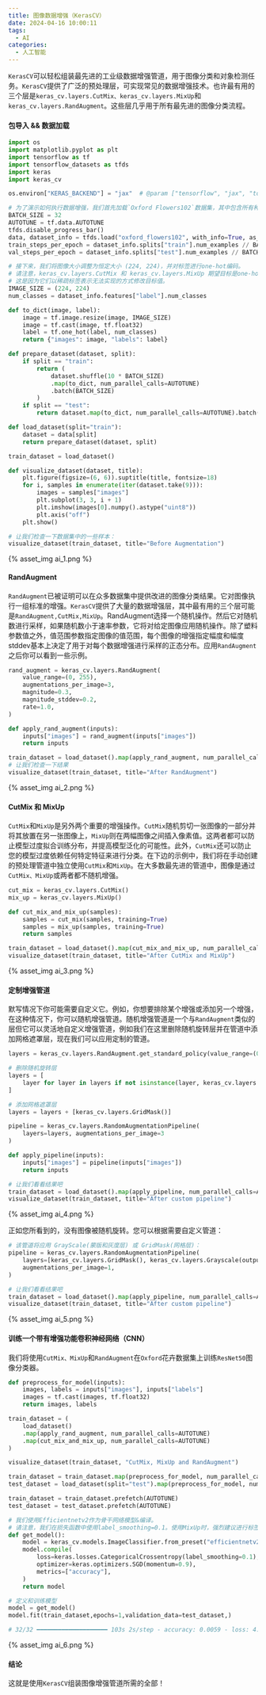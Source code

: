 ```yaml
---
title: 图像数据增强（KerasCV）
date: 2024-04-16 10:00:11
tags:
  - AI
categories:
  - 人工智能
---
```


`KerasCV`可以轻松组装最先进的工业级数据增强管道，用于图像分类和对象检测任务。`KerasCV`提供了广泛的预处理层，可实现常见的数据增强技术。也许最有用的三个层是`keras_cv.layers.CutMix、keras_cv.layers.MixUp`和`keras_cv.layers.RandAugment`。这些层几乎用于所有最先进的图像分类流程。
<!-- more -->

#### 包导入 && 数据加载

```python
import os
import matplotlib.pyplot as plt
import tensorflow as tf
import tensorflow_datasets as tfds
import keras
import keras_cv

os.environ["KERAS_BACKEND"] = "jax"  # @param ["tensorflow", "jax", "torch"]

# 为了演示如何执行数据增强，我们首先加载`Oxford Flowers102`数据集，其中包含所有种类的花卉我们通过清洗和批处理进一步预处理数据集。
BATCH_SIZE = 32
AUTOTUNE = tf.data.AUTOTUNE
tfds.disable_progress_bar()
data, dataset_info = tfds.load("oxford_flowers102", with_info=True, as_supervised=True)
train_steps_per_epoch = dataset_info.splits["train"].num_examples // BATCH_SIZE
val_steps_per_epoch = dataset_info.splits["test"].num_examples // BATCH_SIZE

# 接下来，我们将图像大小调整为恒定大小 (224, 224)，并对标签进行one-hot编码。 
# 请注意，keras_cv.layers.CutMix 和 keras_cv.layers.MixUp 期望目标是one-hot编码的。 
# 这是因为它们以稀疏标签表示无法实现的方式修改目标值。
IMAGE_SIZE = (224, 224)
num_classes = dataset_info.features["label"].num_classes

def to_dict(image, label):
    image = tf.image.resize(image, IMAGE_SIZE)
    image = tf.cast(image, tf.float32)
    label = tf.one_hot(label, num_classes)
    return {"images": image, "labels": label}

def prepare_dataset(dataset, split):
    if split == "train":
        return (
            dataset.shuffle(10 * BATCH_SIZE)
            .map(to_dict, num_parallel_calls=AUTOTUNE)
            .batch(BATCH_SIZE)
        )
    if split == "test":
        return dataset.map(to_dict, num_parallel_calls=AUTOTUNE).batch(BATCH_SIZE)

def load_dataset(split="train"):
    dataset = data[split]
    return prepare_dataset(dataset, split)

train_dataset = load_dataset()

def visualize_dataset(dataset, title):
    plt.figure(figsize=(6, 6)).suptitle(title, fontsize=18)
    for i, samples in enumerate(iter(dataset.take(9))):
        images = samples["images"]
        plt.subplot(3, 3, i + 1)
        plt.imshow(images[0].numpy().astype("uint8"))
        plt.axis("off")
    plt.show()

# 让我们检查一下数据集中的一些样本：
visualize_dataset(train_dataset, title="Before Augmentation")
```
{% asset_img ai_1.png %}

#### RandAugment

`RandAugment`已被证明可以在众多数据集中提供改进的图像分类结果。它对图像执行一组标准的增强。`KerasCV`提供了大量的数据增强层，其中最有用的三个层可能是`RandAugment,CutMix,MixUp`。RandAugment选择一个随机操作。然后它对随机数进行采样，如果随机数小于速率参数，它将对给定图像应用随机操作。除了塑料参数值之外，值范围参数指定图像的值范围，每个图像的增强指定幅度和幅度stddev基本上决定了用于对每个数据增强进行采样的正态分布。应用`RandAugment`之后你可以看到一些示例。
```python
rand_augment = keras_cv.layers.RandAugment(
    value_range=(0, 255),
    augmentations_per_image=3,
    magnitude=0.3,
    magnitude_stddev=0.2,
    rate=1.0,
)

def apply_rand_augment(inputs):
    inputs["images"] = rand_augment(inputs["images"])
    return inputs

train_dataset = load_dataset().map(apply_rand_augment, num_parallel_calls=AUTOTUNE)
# 让我们检查一下结果
visualize_dataset(train_dataset, title="After RandAugment")
```
{% asset_img ai_2.png %}

#### CutMix 和 MixUp

`CutMix`和`MixUp`是另外两个重要的增强操作。`CutMix`随机剪切一张图像的一部分并将其放置在另一张图像上，`MixUp`则在两幅图像之间插入像素值。这两者都可以防止模型过度拟合训练分布，并提高模型泛化的可能性。此外，`CutMix`还可以防止您的模型过度依赖任何特定特征来进行分类。在下边的示例中，我们将在手动创建的预处理管道中独立使用`CutMix`和`MixUp`。在大多数最先进的管道中，图像是通过`CutMix、MixUp`或两者都不随机增强。
```python
cut_mix = keras_cv.layers.CutMix()
mix_up = keras_cv.layers.MixUp()

def cut_mix_and_mix_up(samples):
    samples = cut_mix(samples, training=True)
    samples = mix_up(samples, training=True)
    return samples

train_dataset = load_dataset().map(cut_mix_and_mix_up, num_parallel_calls=AUTOTUNE)
visualize_dataset(train_dataset, title="After CutMix and MixUp")
```
{% asset_img ai_3.png %}

#### 定制增强管道

默写情况下你可能需要自定义它。例如，你想要排除某个增强或添加另一个增强，在这种情况下，你可以随机增强管道。随机增强管道是一个与`RandAugment`类似的层但它可以灵活地自定义增强管道，例如我们在这里删除随机旋转层并在管道中添加网格遮罩层，现在我们可以应用定制的管道。
```python
layers = keras_cv.layers.RandAugment.get_standard_policy(value_range=(0, 255), magnitude=0.75, magnitude_stddev=0.3)

# 删除随机旋转层
layers = [
    layer for layer in layers if not isinstance(layer, keras_cv.layers.RandomRotation)
]

# 添加网格遮罩层
layers = layers + [keras_cv.layers.GridMask()]

pipeline = keras_cv.layers.RandomAugmentationPipeline(
    layers=layers, augmentations_per_image=3
)

def apply_pipeline(inputs):
    inputs["images"] = pipeline(inputs["images"])
    return inputs

# 让我们看看结果吧
train_dataset = load_dataset().map(apply_pipeline, num_parallel_calls=AUTOTUNE)
visualize_dataset(train_dataset, title="After custom pipeline")
```
{% asset_img ai_4.png %}

正如您所看到的，没有图像被随机旋转。您可以根据需要自定义管道：
```python
# 该管道将​​应用 GrayScale(蒙版和灰度层) 或 GridMask(网格层)：
pipeline = keras_cv.layers.RandomAugmentationPipeline(
    layers=[keras_cv.layers.GridMask(), keras_cv.layers.Grayscale(output_channels=3)],
    augmentations_per_image=1,
)

# 让我们看看结果吧
train_dataset = load_dataset().map(apply_pipeline, num_parallel_calls=AUTOTUNE)
visualize_dataset(train_dataset, title="After custom pipeline")
```
{% asset_img ai_5.png %}

#### 训练一个带有增强功能卷积神经网络（CNN）

我们将使用`CutMix、MixUp`和`RandAugment`在`Oxford`花卉数据集上训练`ResNet50`图像分类器。
```python
def preprocess_for_model(inputs):
    images, labels = inputs["images"], inputs["labels"]
    images = tf.cast(images, tf.float32)
    return images, labels

train_dataset = (
    load_dataset()
    .map(apply_rand_augment, num_parallel_calls=AUTOTUNE)
    .map(cut_mix_and_mix_up, num_parallel_calls=AUTOTUNE)
)

visualize_dataset(train_dataset, "CutMix, MixUp and RandAugment")

train_dataset = train_dataset.map(preprocess_for_model, num_parallel_calls=AUTOTUNE)
test_dataset = load_dataset(split="test").map(preprocess_for_model, num_parallel_calls=AUTOTUNE)

train_dataset = train_dataset.prefetch(AUTOTUNE)
test_dataset = test_dataset.prefetch(AUTOTUNE)

# 我们使用Efficientnetv2作为骨干网络模型&编译。
# 请注意，我们在损失函数中使用label_smoothing=0.1。使用MixUp时，强烈建议进行标签平滑。
def get_model():
    model = keras_cv.models.ImageClassifier.from_preset("efficientnetv2_s", num_classes=num_classes)
    model.compile(
        loss=keras.losses.CategoricalCrossentropy(label_smoothing=0.1),
        optimizer=keras.optimizers.SGD(momentum=0.9),
        metrics=["accuracy"],
    )
    return model

# 定义和训练模型
model = get_model()
model.fit(train_dataset,epochs=1,validation_data=test_dataset,)

# 32/32 ━━━━━━━━━━━━━━━━━━━━ 103s 2s/step - accuracy: 0.0059 - loss: 4.6941 - val_accuracy: 0.0114 - val_loss: 10.4028
```
{% asset_img ai_6.png %}

#### 结论

这就是使用`KerasCV`组装图像增强管道所需的全部！